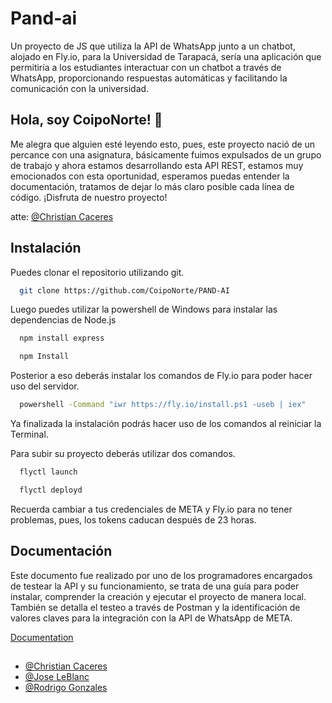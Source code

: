 # Pand-ai

Un proyecto de JS que utiliza la API de WhatsApp junto a un chatbot, alojado en Fly.io, para la Universidad de Tarapacá, sería una aplicación que permitiría a los estudiantes interactuar con un chatbot a través de WhatsApp, proporcionando respuestas automáticas y facilitando la comunicación con la universidad.

## Hola, soy CoipoNorte! 👋

Me alegra que alguien esté leyendo esto, pues, este proyecto nació de un percance con una asignatura, básicamente fuimos expulsados de un grupo de trabajo y ahora estamos desarrollando esta API REST, estamos muy emocionados con esta oportunidad, esperamos puedas entender la documentación, tratamos de dejar lo más claro posible cada línea de código. ¡Disfruta de nuestro proyecto!

atte: [@Christian Caceres](https://www.github.com/coiponorte)

## Instalación

Puedes clonar el repositorio utilizando git.
```bash
  git clone https://github.com/CoipoNorte/PAND-AI
```
Luego puedes utilizar la powershell de Windows para instalar las dependencias de Node.js
```bash
  npm install express
```
```bash
  npm Install
```
Posterior a eso deberás instalar los comandos de Fly.io para poder hacer uso del servidor.
```bash
  powershell -Command "iwr https://fly.io/install.ps1 -useb | iex"
```
Ya finalizada la instalación podrás hacer uso de los comandos al reiniciar la Terminal.

Para subir su proyecto deberás utilizar dos comandos.
```bash
  flyctl launch
```
```bash
  flyctl deployd
```
Recuerda cambiar a tus credenciales de META y Fly.io para no tener problemas, pues, los tokens caducan después de 23 horas.
## Documentación

Este documento fue realizado por uno de los programadores encargados de testear la API y su funcionamiento, se trata de una guía para poder instalar, comprender la creación y ejecutar el proyecto de manera local. También se detalla el testeo a través de Postman y la identificación de valores claves para la integración con la API de WhatsApp de META.

[Documentation](https://docs.google.com/document/d/1vyC5cZOXWsAAHbduj-ibHxHdfdUy3SaB4C7dYt0avFg/edit?usp=sharing)

## 

- [@Christian Caceres](https://www.github.com/coiponorte)
- [@Jose LeBlanc](https://www.github.com/)
- [@Rodrigo Gonzales](https://www.github.com/)

